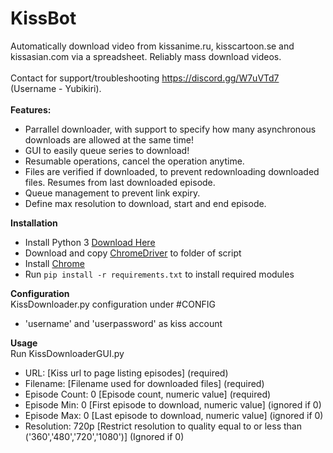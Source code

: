 # KissBot
Automatically download video from kissanime.ru, kisscartoon.se and kissasian.com via a spreadsheet. Reliably mass download videos.<br>
<br>
Contact for support/troubleshooting https://discord.gg/W7uVTd7 (Username - Yubikiri).<br>
<br>
**Features:**
* Parrallel downloader, with support to specify how many asynchronous downloads are allowed at the same time!
* GUI to easily queue series to download!
* Resumable operations, cancel the operation anytime.
* Files are verified if downloaded, to prevent redownloading downloaded files. Resumes from last downloaded episode.
* Queue management to prevent link expiry.
* Define max resolution to download, start and end episode.

**Installation**
* Install Python 3 [Download Here](https://www.python.org/downloads/)
* Download and copy [ChromeDriver](https://sites.google.com/a/chromium.org/chromedriver/) to folder of script
* Install [Chrome](https://www.google.com.au/chrome/browser/desktop)
* Run `pip install -r requirements.txt` to install required modules

**Configuration**<br>
KissDownloader.py configuration under #CONFIG<br>
* 'username' and 'userpassword' as kiss account

**Usage**<br>
Run KissDownloaderGUI.py <br>
* URL:                 [Kiss url to page listing episodes] (required)
* Filename:            [Filename used for downloaded files] (required)
* Episode Count:  0    [Episode count, numeric value] (required)
* Episode Min:    0    [First episode to download, numeric value] (ignored if 0)
* Episode Max:    0    [Last episode to download, numeric value] (ignored if 0)
* Resolution:     720p [Restrict resolution to quality equal to or less than ('360','480','720','1080')] (Ignored if 0)
